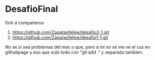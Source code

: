 # DesafioFinal
fork a compañeros 
1. https://github.com/Zapatasfelipe/desafio2-1.git
2. https://github.com/Zapatasfelipe/desafio1-1.git

No se si sea problemas del mac o que, pero a mi no se me ve el css en githubpage y eso que subi todo con "git add ." y separado tambien.

